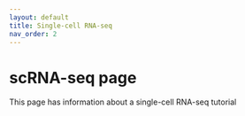 ```yaml
---
layout: default
title: Single-cell RNA-seq
nav_order: 2
---
```

# scRNA-seq page

This page has information about a single-cell RNA-seq tutorial
